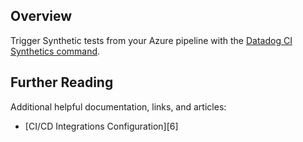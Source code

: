 ## Overview

Trigger Synthetic tests from your Azure pipeline with the [Datadog CI Synthetics command][1].

## Further Reading

Additional helpful documentation, links, and articles:

- [CI/CD Integrations Configuration][6]

[1]: https://github.com/DataDog/datadog-ci
